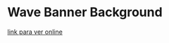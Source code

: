 # Wave Banner Background


[link para ver online](https://sebagnh.github.io/Wave-Banner-Background/ "Click para ver online")